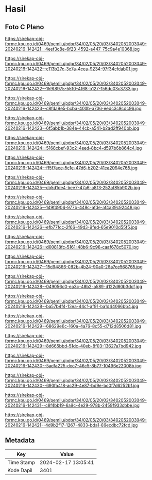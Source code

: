 # Hasil

## Foto C Plano

https://sirekap-obj-formc.kpu.go.id/0469/pemilu/pdpr/34/02/05/20/03/3402052003049-20240216-142421--4eef3c8e-6f23-4592-a447-75c9a4e10368.jpg

https://sirekap-obj-formc.kpu.go.id/0469/pemilu/pdpr/34/02/05/20/03/3402052003049-20240216-142422--c113b27c-3e7a-4cea-9234-97f34cfdab01.jpg

https://sirekap-obj-formc.kpu.go.id/0469/pemilu/pdpr/34/02/05/20/03/3402052003049-20240216-142422--159f8975-5510-4f68-b127-156dc03c3733.jpg

https://sirekap-obj-formc.kpu.go.id/0469/pemilu/pdpr/34/02/05/20/03/3402052003049-20240216-142423--c8fda9e5-bcba-400b-a736-eedc3c8cdc96.jpg

https://sirekap-obj-formc.kpu.go.id/0469/pemilu/pdpr/34/02/05/20/03/3402052003049-20240216-142423--6f5abb1b-384e-44cb-a541-b2ad2ff940bb.jpg

https://sirekap-obj-formc.kpu.go.id/0469/pemilu/pdpr/34/02/05/20/03/3402052003049-20240216-142424--5168cbef-93c2-4eed-8bc4-d597b6b864c4.jpg

https://sirekap-obj-formc.kpu.go.id/0469/pemilu/pdpr/34/02/05/20/03/3402052003049-20240216-142424--ff5f7ace-5c1e-47d6-b202-41ca2094e765.jpg

https://sirekap-obj-formc.kpu.go.id/0469/pemilu/pdpr/34/02/05/20/03/3402052003049-20240216-142425--cb5d1de4-bee7-47a6-a813-252af85b902b.jpg

https://sirekap-obj-formc.kpu.go.id/0469/pemilu/pdpr/34/02/05/20/03/3402052003049-20240216-142425--149f4904-977b-448c-afde-af4a39c92448.jpg

https://sirekap-obj-formc.kpu.go.id/0469/pemilu/pdpr/34/02/05/20/03/3402052003049-20240216-142426--efb77fcc-2f66-49d3-9fed-65e9010d55f5.jpg

https://sirekap-obj-formc.kpu.go.id/0469/pemilu/pdpr/34/02/05/20/03/3402052003049-20240216-142426--d00818fc-5161-48b6-9c96-caaf678c5070.jpg

https://sirekap-obj-formc.kpu.go.id/0469/pemilu/pdpr/34/02/05/20/03/3402052003049-20240216-142427--15d94866-082b-4b24-90a0-26a7ce568765.jpg

https://sirekap-obj-formc.kpu.go.id/0469/pemilu/pdpr/34/02/05/20/03/3402052003049-20240216-142428--049056c0-ea3c-48b2-a589-d122d60b3dcf.jpg

https://sirekap-obj-formc.kpu.go.id/0469/pemilu/pdpr/34/02/05/20/03/3402052003049-20240216-142428--ba57b4f4-13ea-44cf-af91-ba1d44066bb4.jpg

https://sirekap-obj-formc.kpu.go.id/0469/pemilu/pdpr/34/02/05/20/03/3402052003049-20240216-142429--68629e6c-160a-4a76-8c55-d712d8506d81.jpg

https://sirekap-obj-formc.kpu.go.id/0469/pemilu/pdpr/34/02/05/20/03/3402052003049-20240216-142429--8d665bbd-51dc-40eb-8f03-13627a7bd942.jpg

https://sirekap-obj-formc.kpu.go.id/0469/pemilu/pdpr/34/02/05/20/03/3402052003049-20240216-142430--5adfa225-dcc7-46c5-8b77-10496e22008b.jpg

https://sirekap-obj-formc.kpu.go.id/0469/pemilu/pdpr/34/02/05/20/03/3402052003049-20240216-142430--690fa418-ac29-4e87-bd9e-bc0f7d6252bf.jpg

https://sirekap-obj-formc.kpu.go.id/0469/pemilu/pdpr/34/02/05/20/03/3402052003049-20240216-142431--c8f4bb19-6a9c-4e29-978b-2459f933cbbe.jpg

https://sirekap-obj-formc.kpu.go.id/0469/pemilu/pdpr/34/02/05/20/03/3402052003049-20240216-142421--4d9b2f17-1267-4833-bda1-86ecdbc72fcd.jpg


## Metadata

| Key        | Value               |
| ---------- | ------------------- |
| Time Stamp | 2024-02-17 13:05:41 |
| Kode Dapil | 3401                |



